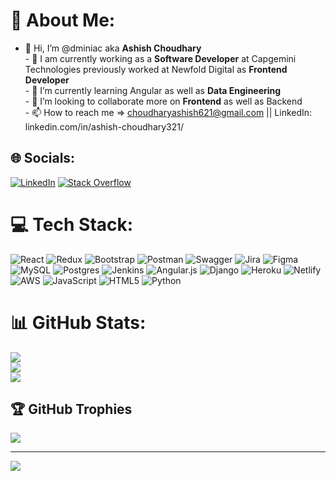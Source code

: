 # 💫 About Me:
- 👋 Hi, I’m @dminiac  aka  **Ashish Choudhary**<br>- 👀 I am currently working as a **Software Developer** at Capgemini Technologies previously worked at Newfold Digital as **Frontend    Developer**<br>- 🌱 I’m currently learning Angular as well as **Data Engineering**<br>- 💞️ I’m looking to collaborate more on **Frontend** as well as Backend<br>- 📫 How to reach me => choudharyashish621@gmail.com || LinkedIn: linkedin.com/in/ashish-choudhary321/


## 🌐 Socials:
[![LinkedIn](https://img.shields.io/badge/LinkedIn-%230077B5.svg?logo=linkedin&logoColor=white)](https://linkedin.com/in/https://www.linkedin.com/in/ashish-choudhary321/) [![Stack Overflow](https://img.shields.io/badge/-Stackoverflow-FE7A16?logo=stack-overflow&logoColor=white)](https://stackoverflow.com/users/17656676) 

# 💻 Tech Stack:
![React](https://img.shields.io/badge/react-%2320232a.svg?style=for-the-badge&logo=react&logoColor=%2361DAFB) ![Redux](https://img.shields.io/badge/redux-%23593d88.svg?style=for-the-badge&logo=redux&logoColor=white) ![Bootstrap](https://img.shields.io/badge/bootstrap-%23563D7C.svg?style=for-the-badge&logo=bootstrap&logoColor=white) ![Postman](https://img.shields.io/badge/Postman-FF6C37?style=for-the-badge&logo=postman&logoColor=white) ![Swagger](https://img.shields.io/badge/-Swagger-%23Clojure?style=for-the-badge&logo=swagger&logoColor=white) ![Jira](https://img.shields.io/badge/jira-%230A0FFF.svg?style=for-the-badge&logo=jira&logoColor=white) 	![Figma](https://img.shields.io/badge/figma-%23F24E1E.svg?style=for-the-badge&logo=figma&logoColor=white) ![MySQL](https://img.shields.io/badge/mysql-%2300f.svg?style=for-the-badge&logo=mysql&logoColor=white) ![Postgres](https://img.shields.io/badge/postgres-%23316192.svg?style=for-the-badge&logo=postgresql&logoColor=white) ![Jenkins](https://img.shields.io/badge/jenkins-%232C5263.svg?style=for-the-badge&logo=jenkins&logoColor=white) ![Angular.js](https://img.shields.io/badge/angular.js-%23E23237.svg?style=for-the-badge&logo=angularjs&logoColor=white) ![Django](https://img.shields.io/badge/django-%23092E20.svg?style=for-the-badge&logo=django&logoColor=white) ![Heroku](https://img.shields.io/badge/heroku-%23430098.svg?style=for-the-badge&logo=heroku&logoColor=white) ![Netlify](https://img.shields.io/badge/netlify-%23000000.svg?style=for-the-badge&logo=netlify&logoColor=#00C7B7) ![AWS](https://img.shields.io/badge/AWS-%23FF9900.svg?style=for-the-badge&logo=amazon-aws&logoColor=white) ![JavaScript](https://img.shields.io/badge/javascript-%23323330.svg?style=for-the-badge&logo=javascript&logoColor=%23F7DF1E) ![HTML5](https://img.shields.io/badge/html5-%23E34F26.svg?style=for-the-badge&logo=html5&logoColor=white) ![Python](https://img.shields.io/badge/python-3670A0?style=for-the-badge&logo=python&logoColor=ffdd54)
# 📊 GitHub Stats:
![](https://github-readme-stats.vercel.app/api?username=dminiac&theme=dark&hide_border=false&include_all_commits=false&count_private=false)<br/>
![](https://github-readme-streak-stats.herokuapp.com/?user=dminiac&theme=dark&hide_border=false)<br/>
![](https://github-readme-stats.vercel.app/api/top-langs/?username=dminiac&theme=dark&hide_border=false&include_all_commits=false&count_private=false&layout=compact)

## 🏆 GitHub Trophies
![](https://github-profile-trophy.vercel.app/?username=dminiac&theme=juicyfresh&no-frame=false&no-bg=true&margin-w=4)

---
[![](https://visitcount.itsvg.in/api?id=dminiac&icon=0&color=0)](https://visitcount.itsvg.in)

<!-- Proudly created with GPRM ( https://gprm.itsvg.in ) -->
